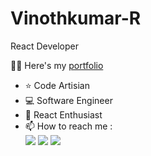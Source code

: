 # Vinothkumar-R
React Developer

🧑‍💻 Here's my [portfolio](https://portfolio-react-lovat-gamma.vercel.app/)
- ⭐ Code Artisian
- 💻 Software Engineer<br>
- 🚀 React Enthusiast
- 📫 How to reach me :
 <br /> [<img target="_blank" src="https://img.shields.io/badge/GitHub-100000?style=for-the-badge&logo=github&logoColor=white">](https://github.com/imvinoth1820/portfolio-react) [<img target="_blank" src="https://img.shields.io/badge/LinkedIn-0077B5?style=for-the-badge&logo=linkedin&logoColor=white">](https://www.linkedin.com/in/vinothkumar-r-087083232/) [<img src="https://img.shields.io/badge/Gmail-D14836?style=for-the-badge&logo=gmail&logoColor=white">](https://mail.google.com/mail/u/1/#inbox)

